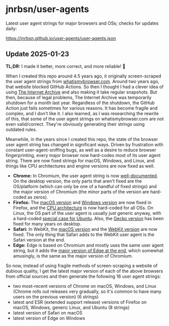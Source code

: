 # jnrbsn/user-agents

Latest user agent strings for major browsers and OSs; checks for updates daily:

<https://jnrbsn.github.io/user-agents/user-agents.json>

## Update 2025-01-23

**TL;DR:** I made it better, more correct, and more reliable! :tada:

When I created this repo around 4.5 years ago, it originally screen-scraped the
user agent strings from [whatismybrowser.com][1]. Around two years ago, that
website blocked GitHub Actions. So then I thought I had a clever idea of using
[The Internet Archive][2] and also making it take regular snapshots. But then,
because of legal problems, The Internet Archive was temporarily shutdown for a
month last year. Regardless of the shutdown, the GitHub Action just fails
sometimes for various reasons. It has become fragile and complex, and I don't
like it. I also learned, as I was researching the rewrite of this, that some of
the user agent strings on whatismybrowser.com are not even valid/correct.
They're obviously generating their strings using outdated rules.

Meanwhile, in the years since I created this repo, the state of the browser
user agent string has changed in significant ways. Driven by frustration with
constant user-agent-sniffing bugs, as well as a desire to reduce browser
fingerprinting, every major browser now hard-codes most of its user agent
string. There are now fixed strings for macOS, Windows, and Linux, and things
like CPU architectures and engine versions are now fixed as well.

* **Chrome:** In Chromium, the user agent string is now [well-documented][3].
  On the desktop version, the only parts that aren't fixed are the OS/platform
  (which can only be one of a handful of fixed strings) and the major version
  of Chromium (the minor parts of the version are hard-coded as zeros).
* **Firefox:** The [macOS version][4] and [Windows version][5] are now fixed in
  Firefox, and the [CPU architecture][6] is now hard-coded for all OSs. On
  Linux, the OS part of the user agent is usually just generic anyway, with a
  hard-coded [special case for Ubuntu][7]. Also, the [Gecko version][8] has
  been fixed for many years on desktop.
* **Safari:** In WebKit, the [macOS version][9] and the [WebKit version][10]
  are now fixed. The only thing that Safari adds to the WebKit user agent is
  the Safari version at the end.
* **Edge:** Edge is based on Chromium and mostly uses the same user agent
  string, but it adds the [major version of Edge at the end][11], which
  somewhat amusingly, is the same as the major version of Chromium.

So now, instead of using fragile methods of screen-scraping a website of
dubious quality, I get the latest major version of each of the above browsers
from official sources and then generate the following 16 user agent strings:

* two most-recent versions of Chrome on macOS, Windows, and Linux (Chrome rolls
  out releases very gradually, so it's common to have many users on the
  previous version) (6 strings)
* latest and ESR (extended support release) versions of Firefox on macOS,
  Windows, generic Linux, and Ubuntu (8 strings)
* latest version of Safari on macOS
* latest version of Edge on Windows

[1]: https://www.whatismybrowser.com/guides/the-latest-user-agent/
[2]: https://web.archive.org/
[3]: https://www.chromium.org/updates/ua-reduction/
[4]: https://hg.mozilla.org/mozilla-central/rev/ba73a7622f6366fa1c1446fa96d42b93166d91e0
[5]: https://hg.mozilla.org/mozilla-central/rev/fbbdeef57f8252daf5400305c289119c73382942
[6]: https://bugzilla.mozilla.org/show_bug.cgi?id=1559747
[7]: https://hg.mozilla.org/mozilla-central/rev/2d4419b5c1dfb8d6ae096cfb5c01dc75f33dffe8
[8]: https://developer.mozilla.org/en-US/docs/Web/HTTP/Headers/User-Agent/Firefox
[9]: https://github.com/WebKit/WebKit/commit/49a2b0400d3f6a16e8d604e112da4b38d22cbd02
[10]: https://github.com/WebKit/WebKit/commit/1a54b3453655e45af52850475f50fc01de2fe710
[11]: https://learn.microsoft.com/en-us/microsoft-edge/web-platform/user-agent-guidance#user-agent-strings
